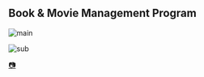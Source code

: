 
## Book & Movie Management Program

![main](https://user-images.githubusercontent.com/76423543/107517673-64f4fe80-6bf1-11eb-9adc-1e93f2c83f51.JPG)

![sub](https://user-images.githubusercontent.com/76423543/107517681-67575880-6bf1-11eb-9b04-df4d59ca784a.JPG)

[:camera:](https://drive.google.com/file/d/1L5m0KZiBXUqCtbJYToKg9sVf1XJednkv/view?usp=sharing)


